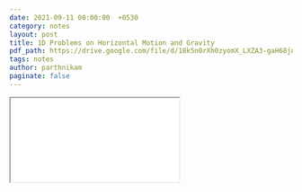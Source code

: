 ```yaml
---
date: 2021-09-11 00:00:00  +0530
category: notes
layout: post
title: 1D Problems on Horizontal Motion and Gravity
pdf_path: https://drive.google.com/file/d/18k5n0rXh0zyomX_LXZA3-gaH68juM_2t/preview?usp=sharing
tags: notes
author: parthnikam
paginate: false
---
```


<iframe class="embed-pdf" src="{{ page.pdf_path }}#toolbar=0" seamless="seamless" scrolling="no" style="overflow:hidden"></iframe>
